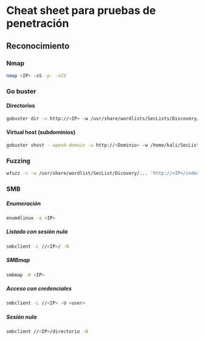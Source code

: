 # Cheat sheet para pruebas de penetración
## Reconocimiento
### Nmap
```bash
nmap <IP> -sS -p- -sCV
```
### Go buster
#### Directorios
```bash
gobuster dir -u http://<IP> -w /usr/share/wordlists/SecLists/Discovery/Web-Content/directory-list-2.3-big.txt -x html,php,xml,json,txt,sh,git -r
```
#### Virtual host (subdominios)
```bash
gobuster vhost --apend-domain -u http://<Dominio> -w /home/kali/SecList/Discovery/DNS/subdomain-top1million-110000.txt -r <IP>
```
### Fuzzing
```bash
wfuzz -c -w /usr/share/wordlist/SecList/Dicovery/... 'http://<IP>/index.php?FUZZ=../../../../etc/passwd'
```
### SMB
##### Enumeración
```bash
enum4linux -a <IP>
```
##### Listado con sesión nula
```bash
smbclient -L //<IP>/ -N
```
##### SMBmap
```bash
smbmap -H <IP>
```
##### Acceso con credenciales
```bash
smbclient -L //<IP> -U <user>
```
##### Sesión nula
```bash
smbclient //<IP>/directorio -N 
```

